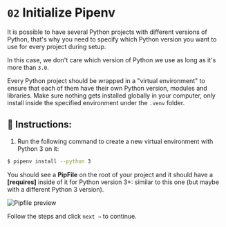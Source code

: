 # `02` Initialize Pipenv

It is possible to have several Python projects with different versions of Python, that's why you need to specify which Python version you want to use for every project during setup.

In this case, we don't care which version of Python we use as long as it's more than `3.0`.

Every Python project should be wrapped in a "virtual environment" to ensure that each of them have their own Python version, modules and libraries. Make sure nothing gets installed globally in your computer, only install inside the specified environment under the `.venv` folder.

## 📝 Instructions:

1. Run the following command to create a new virtual environment with Python 3 on it:

```bash
$ pipenv install --python 3
```

You should see a **PipFile** on the root of your project and it should have a **[requires]** inside of it for Python version 3+: similar to this one (but maybe with a different Python 3 version).

![Pipfile preview](../../assets/pipfile.png?raw=true)

Follow the steps and click `next →` to continue.
